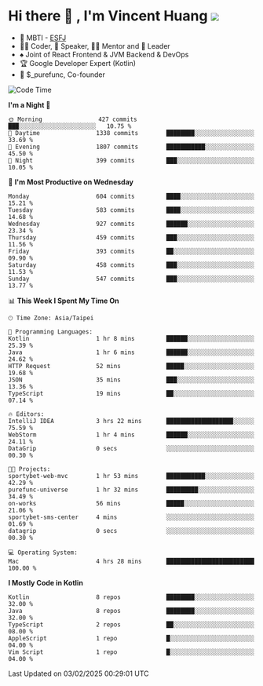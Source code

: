 # Hi there 👋 , I'm Vincent Huang ![](https://komarev.com/ghpvc/?username=Jian-Min-Huang)
- 👀 MBTI - [ESFJ](https://www.16personalities.com/esfj-personality)
- 👨‍💻 Coder, 🎤 Speaker, 👨‍🏫 Mentor and 🚀 Leader
- ♠️ Joint of React Frontend & JVM Backend & DevOps
- 🏆 Google Developer Expert (Kotlin)
- 💼 $_purefunc, Co-founder

<!--START_SECTION:waka-->
![Code Time](http://img.shields.io/badge/Code%20Time-4%2C888%20hrs%2019%20mins-blue)

**I'm a Night 🦉** 

```text
🌞 Morning                427 commits         ███░░░░░░░░░░░░░░░░░░░░░░   10.75 % 
🌆 Daytime                1338 commits        ████████░░░░░░░░░░░░░░░░░   33.69 % 
🌃 Evening                1807 commits        ███████████░░░░░░░░░░░░░░   45.50 % 
🌙 Night                  399 commits         ███░░░░░░░░░░░░░░░░░░░░░░   10.05 % 
```
📅 **I'm Most Productive on Wednesday** 

```text
Monday                   604 commits         ████░░░░░░░░░░░░░░░░░░░░░   15.21 % 
Tuesday                  583 commits         ████░░░░░░░░░░░░░░░░░░░░░   14.68 % 
Wednesday                927 commits         ██████░░░░░░░░░░░░░░░░░░░   23.34 % 
Thursday                 459 commits         ███░░░░░░░░░░░░░░░░░░░░░░   11.56 % 
Friday                   393 commits         ██░░░░░░░░░░░░░░░░░░░░░░░   09.90 % 
Saturday                 458 commits         ███░░░░░░░░░░░░░░░░░░░░░░   11.53 % 
Sunday                   547 commits         ███░░░░░░░░░░░░░░░░░░░░░░   13.77 % 
```


📊 **This Week I Spent My Time On** 

```text
🕑︎ Time Zone: Asia/Taipei

💬 Programming Languages: 
Kotlin                   1 hr 8 mins         ██████░░░░░░░░░░░░░░░░░░░   25.39 % 
Java                     1 hr 6 mins         ██████░░░░░░░░░░░░░░░░░░░   24.62 % 
HTTP Request             52 mins             █████░░░░░░░░░░░░░░░░░░░░   19.68 % 
JSON                     35 mins             ███░░░░░░░░░░░░░░░░░░░░░░   13.36 % 
TypeScript               19 mins             ██░░░░░░░░░░░░░░░░░░░░░░░   07.14 % 

🔥 Editors: 
IntelliJ IDEA            3 hrs 22 mins       ███████████████████░░░░░░   75.59 % 
WebStorm                 1 hr 4 mins         ██████░░░░░░░░░░░░░░░░░░░   24.11 % 
DataGrip                 0 secs              ░░░░░░░░░░░░░░░░░░░░░░░░░   00.30 % 

🐱‍💻 Projects: 
sportybet-web-mvc        1 hr 53 mins        ███████████░░░░░░░░░░░░░░   42.29 % 
purefunc-universe        1 hr 32 mins        █████████░░░░░░░░░░░░░░░░   34.49 % 
on-works                 56 mins             █████░░░░░░░░░░░░░░░░░░░░   21.06 % 
sportybet-sms-center     4 mins              ░░░░░░░░░░░░░░░░░░░░░░░░░   01.69 % 
datagrip                 0 secs              ░░░░░░░░░░░░░░░░░░░░░░░░░   00.30 % 

💻 Operating System: 
Mac                      4 hrs 28 mins       █████████████████████████   100.00 % 
```

**I Mostly Code in Kotlin** 

```text
Kotlin                   8 repos             ████████░░░░░░░░░░░░░░░░░   32.00 % 
Java                     8 repos             ████████░░░░░░░░░░░░░░░░░   32.00 % 
TypeScript               2 repos             ██░░░░░░░░░░░░░░░░░░░░░░░   08.00 % 
AppleScript              1 repo              █░░░░░░░░░░░░░░░░░░░░░░░░   04.00 % 
Vim Script               1 repo              █░░░░░░░░░░░░░░░░░░░░░░░░   04.00 % 
```




 Last Updated on 03/02/2025 00:29:01 UTC
<!--END_SECTION:waka-->
